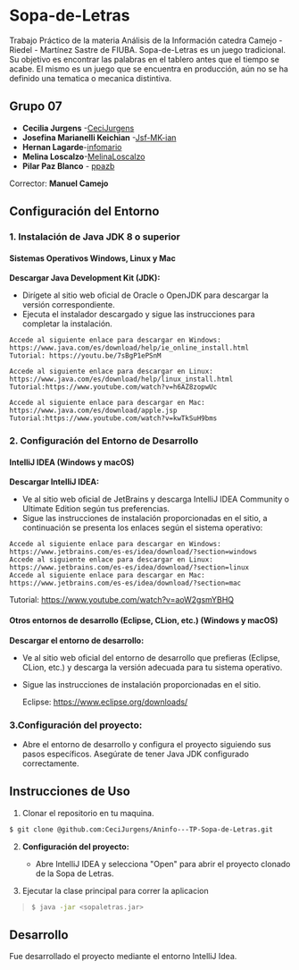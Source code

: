 # Sopa-de-Letras


Trabajo Práctico  de la materia Análisis de la Información catedra Camejo - Riedel - Martínez Sastre de FIUBA.
Sopa-de-Letras es un juego tradicional. Su objetivo es encontrar las palabras en el tablero antes que el tiempo se acabe.
El mismo es un juego que se encuentra en producción, aún no se ha definido una tematica o mecanica distintiva. 

## Grupo 07

* **Cecilia Jurgens** -[CeciJurgens](https://github.com/CeciJurgens)
* **Josefina Marianelli Keichian** -[Jsf-MK-ian](https://github.com/Jsf-MK-ian)
* **Hernan Lagarde**-[infomario](https://github.com/informario)
* **Melina Loscalzo**-[MelinaLoscalzo](https://github.com/MelinaLoscalzo)
* **Pilar Paz Blanco** - [ppazb](https://github.com/ppazb)

Corrector: **Manuel Camejo**

## Configuración del Entorno

### 1. Instalación de Java JDK 8 o superior

#### Sistemas Operativos Windows, Linux y Mac

   **Descargar Java Development Kit (JDK):** 
   - Dirígete al sitio web oficial de Oracle o OpenJDK para descargar la versión correspondiente.
   - Ejecuta el instalador descargado y sigue las instrucciones para completar la instalación.
  
    Accede al siguiente enlace para descargar en Windows: https://www.java.com/es/download/help/ie_online_install.html
    Tutorial: https://youtu.be/7sBgP1ePSnM
   
    Accede al siguiente enlace para descargar en Linux: https://www.java.com/es/download/help/linux_install.html
    Tutorial:https://www.youtube.com/watch?v=h6AZ8zopwUc
   
    Accede al siguiente enlace para descargar en Mac: https://www.java.com/es/download/apple.jsp
    Tutorial:https://www.youtube.com/watch?v=kwTkSuH9bms

### 2. Configuración del Entorno de Desarrollo

#### IntelliJ IDEA (Windows y macOS)

 **Descargar IntelliJ IDEA:**
   - Ve al sitio web oficial de JetBrains y descarga IntelliJ IDEA Community o Ultimate Edition según tus preferencias.
   - Sigue las instrucciones de instalación proporcionadas en el sitio, a continuación se presenta los enlaces según el sistema operativo:
  
    Accede al siguiente enlace para descargar en Windows: https://www.jetbrains.com/es-es/idea/download/?section=windows   
    Accede al siguiente enlace para descargar en Linux: https://www.jetbrains.com/es-es/idea/download/?section=linux
    Accede al siguiente enlace para descargar en Mac: https://www.jetbrains.com/es-es/idea/download/?section=mac

   Tutorial: https://www.youtube.com/watch?v=aoW2gsmYBHQ

#### Otros entornos de desarrollo (Eclipse, CLion, etc.) (Windows y macOS)

  **Descargar el entorno de desarrollo:**
   - Ve al sitio web oficial del entorno de desarrollo que prefieras (Eclipse, CLion, etc.) y descarga la versión adecuada para tu sistema operativo.
   - Sigue las instrucciones de instalación proporcionadas en el sitio.
  
     Eclipse: https://www.eclipse.org/downloads/ 

### 3.Configuración del proyecto:
   - Abre el entorno de desarrollo y configura el proyecto siguiendo sus pasos específicos. Asegúrate de tener Java JDK configurado correctamente.


## Instrucciones de Uso
1. Clonar el repositorio en tu maquina.
```bash
$ git clone @github.com:CeciJurgens/Aninfo---TP-Sopa-de-Letras.git
```

2. **Configuración del proyecto:**
   - Abre IntelliJ IDEA y selecciona "Open" para abrir el proyecto clonado de la Sopa de Letras.

3. Ejecutar la clase principal para correr la aplicacion

>```bash
>$ java -jar <sopaletras.jar>
>```

## Desarrollo

Fue desarrollado el proyecto mediante el entorno IntelliJ Idea. 

